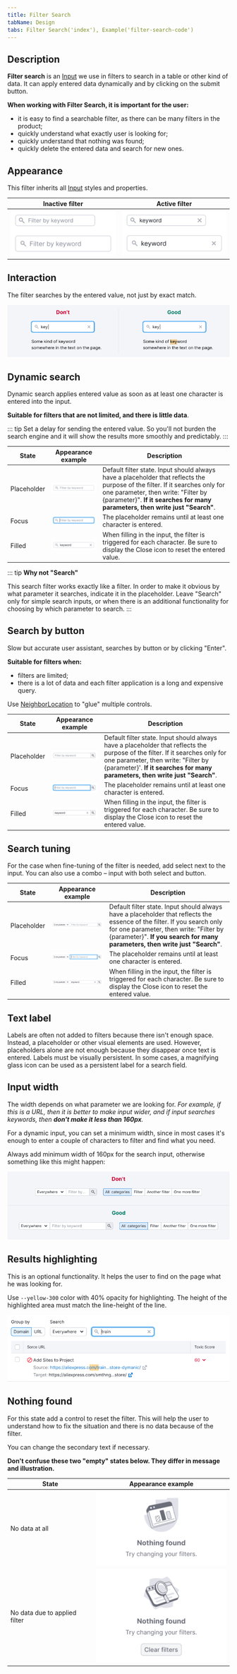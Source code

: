 ```yaml
---
title: Filter Search
tabName: Design
tabs: Filter Search('index'), Example('filter-search-code')
---
```


## Description

**Filter search** is an [Input](/components/input/) we use in filters to search in a table or other kind of data. It can apply entered data dynamically and by clicking on the submit button.

**When working with Filter Search, it is important for the user:**

- it is easy to find a searchable filter, as there can be many filters in the product;
- quickly understand what exactly user is looking for;
- quickly understand that nothing was found;
- quickly delete the entered data and search for new ones.

## Appearance

This filter inherits all [Input](/components/input/) styles and properties.

| Inactive filter                                | Active filter                               |
| ---------------------------------------------- | ------------------------------------------- |
| ![](static/filters-default.png) | ![](static/filters-active.png) |

## Interaction

The filter searches by the entered value, not just by exact match.

![](static/search-results.png)

## Dynamic search

Dynamic search applies entered value as soon as at least one character is entered into the input.

**Suitable for filters that are not limited, and there is little data**.

::: tip
Set a delay for sending the entered value. So you'll not burden the search engine and it will show the results more smoothly and predictably.
:::

| State       | Appearance example                                 | Description                                                                                                                                                                                                                                        |
| ----------- | -------------------------------------------------- | -------------------------------------------------------------------------------------------------------------------------------------------------------------------------------------------------------------------------------------------------- |
| Placeholder | ![](static/placeholder.png) | Default filter state. Input should always have a placeholder that reflects the purpose of the filter. If it searches only for one parameter, then write: "Filter by {parameter}". **If it searches for many parameters, then write just "Search"**. |
| Focus       | ![](static/focus.png)             | The placeholder remains until at least one character is entered.                                                                                                                                                                                   |
| Filled      | ![](static/filled.png)           | When filling in the input, the filter is triggered for each character. Be sure to display the Close icon to reset the entered value.                                                                                                               |

::: tip
**Why not "Search"**

This search filter works exactly like a filter. In order to make it obvious by what parameter it searches, indicate it in the placeholder. Leave "Search" only for simple search inputs, or when there is an additional functionality for choosing by which parameter to search.
:::

## Search by button

Slow but accurate user assistant, searches by button or by clicking "Enter".

**Suitable for filters when:**

- filters are limited;
- there is a lot of data and each filter application is a long and expensive query.

Use [NeighborLocation](/utils/neighbor-location/) to "glue" multiple controls.

| State       | Appearance example                                        | Description                                                                                                                                                                                                                                        |
| ----------- | --------------------------------------------------------- | -------------------------------------------------------------------------------------------------------------------------------------------------------------------------------------------------------------------------------------------------- |
| Placeholder | ![](static/placeholder-button.png) | Default filter state. Input should always have a placeholder that reflects the purpose of the filter. If it searches only for one parameter, then write: "Filter by {parameter}'. **If it searches for many parameters, then write just "Search"**. |
| Focus       | ![](static/focus-button.png)             | The placeholder remains until at least one character is entered.                                                                                                                                                                                   |
| Filled      | ![](static/filled-button.png)           | When filling in the input, the filter is triggered for each character. Be sure to display the Close icon to reset the entered value.                                                                                                               |

## Search tuning

For the case when fine-tuning of the filter is needed, add select next to the input. You can also use a combo – input with both select and button.

| State       | Appearance example                                        | Description                                                                                                                                                                                                                                      |
| ----------- | --------------------------------------------------------- | ------------------------------------------------------------------------------------------------------------------------------------------------------------------------------------------------------------------------------------------------ |
| Placeholder | ![](static/placeholder-select.png) | Default filter state. Input should always have a placeholder that reflects the essence of the filter. If you search only for one parameter, then write: "Filter by {parameter}". **If you search for many parameters, then write just "Search"**. |
| Focus       | ![](static/focus-select.png)             | The placeholder remains until at least one character is entered.                                                                                                                                                                                 |
| Filled      | ![](static/filled-select.png)           | When filling in the input, the filter is triggered for each character. Be sure to display the Close icon to reset the entered value.                                                                                                             |

## Text label

Labels are often not added to filters because there isn't enough space. Instead, a placeholder or other visual elements are used. However, placeholders alone are not enough because they disappear once text is entered. Labels must be visually persistent. In some cases, a magnifying glass icon can be used as a persistent label for a search field.

## Input width

The width depends on what parameter we are looking for. _For example, if this is a URL, then it is better to make input wider, and if input searches keywords, then **don't make it less than 160px**._

For a dynamic input, you can set a minimum width, since in most cases it's enough to enter a couple of characters to filter and find what you need.

Always add minimum width of 160px for the search input, otherwise something like this might happen:

![](static/filter-search-yes-no.png)

## Results highlighting

This is an optional functionality. It helps the user to find on the page what he was looking for.

Use `--yellow-300` color with 40% opacity for highlighting. The height of the highlighted area must match the line-height of the line.

![](static/highlighting.png)

## Nothing found

For this state add a control to reset the filter. This will help the user to understand how to fix the situation and there is no data because of the filter.

You can change the secondary text if necessary.

**Don't confuse these two "empty" states below. They differ in message and illustration.**

| State                         | Appearance example            |
| ----------------------------- | ----------------------------- |
| No data at all                | ![](static/empty-no-data.png) |
| No data due to applied filter | ![](static/empty-filter.png)  |

